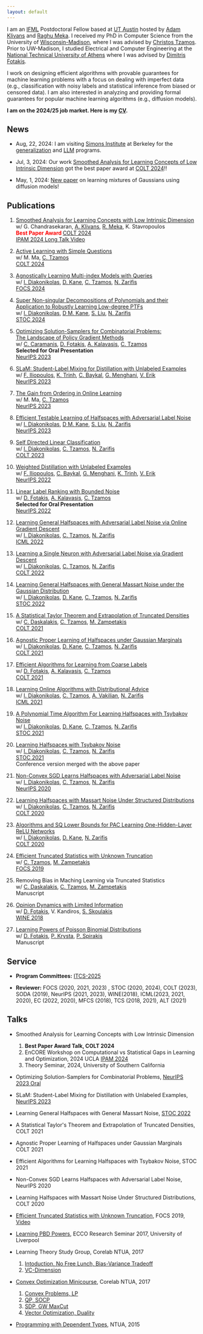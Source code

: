 ```yaml
---
layout: default
---
```


I am an [IFML](https://www.ifml.institute) Postdoctoral Fellow based at [UT Austin](https://www.cs.utexas.edu) 
hosted by [Adam Klivans][klivans] and [Raghu Meka][meka].  I received my PhD in Computer Science from the University of
[Wisconsin-Madison][uwm], where I was advised by [Christos Tzamos][tzamos-page].  Prior to UW-Madison, I studied Electrical and Computer Engineering at the [National Technical University of Athens][ece-ntua] where I was advised by [Dimitris Fotakis][fotakis-page].  

I work on designing efficient algorithms with provable guarantees for machine learning problems 
with a focus on dealing with imperfect data (e.g., classification with noisy labels and 
statistical inference from biased or censored data).  I am also interested in analyzing and providing formal guarantees
for popular machine learning algorithms (e.g., diffusion models).

<b> I am on the 2024/25 job market. Here is my [CV](assets/cv/cv.pdf). </b>

## News 

* Aug, 22, 2024: I am visiting [Simons Institute](https://simons.berkeley.edu/homepage) at Berkeley for the [generalization](https://simons.berkeley.edu/workshops/emerging-generalization-settings) and [LLM](https://simons.berkeley.edu/programs/special-year-large-language-models-transformers-part-1) programs.

* Jul, 3, 2024: Our work [Smoothed Analysis for Learning Concepts of Low Intrinsic Dimension](https://arxiv.org/abs/2407.00966)
got the best paper award at [COLT 2024](https://learningtheory.org/colt2024/awards.html)!!

* May, 1, 2024: [New paper](https://arxiv.org/abs/2404.18893) on learning mixtures of Gaussians using diffusion models!




[uwm]: https://www.wisc.edu/
[ece-ntua]: https://www.ece.ntua.gr/en
[email-me]: mailto:vkonton@gmail.com
[tzamos-page]: https://tzamos.com/
[klivans]: https://www.cs.utexas.edu/users/klivans/
[meka]: https://raghumeka.github.io
[fotakis-page]: https://www.softlab.ntua.gr/~fotakis/
[thesis-link]: http://artemis.cslab.ntua.gr/Dienst/UI/1.0/Display/artemis.ntua.ece/DT2017-0274?abstract=%EA%EF%ED%F4%EF%ED%DE%F2
[sliu]: https://lteins.github.io

## Publications

1. [Smoothed Analysis for Learning Concepts with Low Intrinsic Dimension](https://arxiv.org/abs/2407.00966) <br/>
   w/ G. Chandrasekaran, [A. Klivans][klivans], [R. Meka][meka], K. Stavropoulos <br/>
   <b style='color:red;'> Best Paper Award </b> [COLT 2024](http://learningtheory.org/colt2024/) <br/>
   [IPAM 2024 Long Talk Video](https://www.youtube.com/watch?v=XJSz3XoNdlY)

1. [Active Learning with Simple Questions](https://arxiv.org/abs/2405.07937) <br/>
   w/ M. Ma, [C. Tzamos][tzamos] <br/>
   [COLT 2024](http://learningtheory.org/colt2024/)

1. [Agnostically Learning Multi-index Models with Queries](https://arxiv.org/abs/2312.16616) <br/>
    w/ [I. Diakonikolas][idiakonikolas], [D. Kane][kane], [C. Tzamos][tzamos], [N. Zarifis][zarifis] <br/> 
    [FOCS 2024](https://focs.computer.org/2024/)

1. [Super Non-singular Decompositions of Polynomials and their](https://arxiv.org/html/2404.00529v1) <br/>
   [Application to Robustly Learning Low-degree PTFs](https://arxiv.org/html/2404.00529v1) <br/>
   w/ [I. Diakonikolas][idiakonikolas], [D M. Kane][kane], [S. Liu][sliu], [N. Zarifis][zarifis] <br/>
   [STOC 2024](http://acm-stoc.org/stoc2024/)

1. [Optimizing Solution-Samplers for Combinatorial Problems:](https://arxiv.org/pdf/2310.05309.pdf) <br/>
   [The Landscape of Policy Gradient Methods](https://arxiv.org/pdf/2310.05309.pdf) <br/>
   w/ [C. Caramanis][caramanis], [D. Fotakis][fotakis], [A. Kalavasis][kalavasis], [C. Tzamos][tzamos] <br/>
   <b> Selected for Oral Presentation </b> <br/>
   [NeurIPS 2023](https://nips.cc) 

1. [SLaM: Student-Label Mixing for Distillation with Unlabeled Examples](https://arxiv.org/abs/2302.03806) <br/>
    w/ [F. Iliopoulos][iliopoulos], [K. Trinh][trinh], [C. Baykal][baykal], [G. Menghani][menghani],  [V. Erik][vee] <br/> 
    [NeurIPS 2023](https://nips.cc)

1. [The Gain from Ordering in Online Learning](https://openreview.net/pdf?id=OaUT4hX40s) <br/>
   w/ M. Ma, [C. Tzamos][tzamos] <br/>
   [NeurIPS 2023](https://nips.cc) 

1. [Efficient Testable Learning of Halfspaces with Adversarial Label Noise](https://arxiv.org/abs/2303.05485) <br/>
   w/ [I. Diakonikolas][idiakonikolas], [D M. Kane][kane], [S. Liu][sliu], [N. Zarifis][zarifis] <br/>
   [NeurIPS 2023](https://nips.cc) 

1. [Self Directed Linear Classification](https://arxiv.org/abs/2308.03142) <br/> 
   w/ [I. Diakonikolas][idiakonikolas], [C. Tzamos][tzamos], [N. Zarifis][zarifis] <br/>
   [COLT 2023](http://learningtheory.org/colt2023/)

1. [Weighted Distillation with Unlabeled Examples](https://arxiv.org/abs/2210.06711) <br/>
    w/ [F. Iliopoulos][iliopoulos], [C. Baykal][baykal], [G. Menghani][menghani], [K. Trinh][trinh], [V. Erik][vee] <br/> 
    [NeurIPS 2022](https://nips.cc)

1.  [Linear Label Ranking with Bounded Noise](https://openreview.net/pdf?id=dgWo-UyVEsa) <br/>
    w/ [D. Fotakis][fotakis], [A. Kalavasis][kalavasis], [C. Tzamos][tzamos] <br/>
    <b> Selected for Oral Presentation </b> <br/>
    [NeurIPS 2022](https://nips.cc)

1. [Learning General Halfspaces with Adversarial Label Noise via Online Gradient Descent](https://proceedings.mlr.press/v162/diakonikolas22b.html) <br/>
    w/ [I. Diakonikolas][idiakonikolas], [C. Tzamos][tzamos], [N. Zarifis][zarifis] <br/> 
    [ICML 2022](https://icml.cc)

1. [Learning a Single Neuron with Adversarial Label Noise via Gradient Descent](https://arxiv.org/abs/2206.08918) <br/>
    w/ [I. Diakonikolas][idiakonikolas], [C. Tzamos][tzamos], [N. Zarifis][zarifis] <br/> 
    [COLT 2022](http://learningtheory.org/colt2022/)

1. [Learning General Halfspaces with General Massart Noise under the Gaussian Distribution](https://arxiv.org/abs/2108.08767) <br/>
    w/ [I. Diakonikolas][idiakonikolas], [D. Kane][kane], [C. Tzamos][tzamos], [N. Zarifis][zarifis] <br/> 
    [STOC 2022](http://acm-stoc.org/stoc2022/)

1. [A Statistical Taylor Theorem and Extrapolation of Truncated Densities](https://arxiv.org/abs/2106.15908) <br/>
    w/ [C. Daskalakis][daskalakis], [C. Tzamos][tzamos], [M. Zampetakis][zampetakis] <br/>
    [COLT 2021](http://www.learningtheory.org/colt2021/)

1. [Agnostic Proper Learning of Halfspaces under Gaussian Marginals](https://arxiv.org/abs/2102.05629) <br/>
    w/ [I. Diakonikolas][idiakonikolas], [D. Kane][kane], [C. Tzamos][tzamos], [N. Zarifis][zarifis] <br/>
    [COLT 2021](http://www.learningtheory.org/colt2021/)

1. [Efficient Algorithms for Learning from Coarse Labels](http://proceedings.mlr.press/v134/fotakis21a.html) <br/>
    w/ [D. Fotakis][fotakis], [A. Kalavasis][kalavasis], [C. Tzamos][tzamos] <br/>
    [COLT 2021](http://www.learningtheory.org/colt2021/)

1. [Learning Online Algorithms with Distributional Advice](http://proceedings.mlr.press/v139/diakonikolas21a.html) <br/>
    w/ [I. Diakonikolas][idiakonikolas], [C. Tzamos][tzamos], [A. Vakilian][vakilian], [N. Zarifis][zarifis] <br/>
    [ICML 2021](https://icml.cc)

1. [A Polynomial Time Algorithm For Learning Halfspaces with Tsybakov Noise](https://arxiv.org/abs/2010.01705) <br/>
    w/ [I. Diakonikolas][idiakonikolas], [D. Kane][kane], [C. Tzamos][tzamos], [N. Zarifis][zarifis] <br/>
    [STOC 2021](http://acm-stoc.org/stoc2021/)

1. [Learning Halfspaces with Tsybakov Noise](https://arxiv.org/abs/2006.06467) <br/>
    w/ [I. Diakonikolas][idiakonikolas], [C. Tzamos][tzamos], [N. Zarifis][zarifis] <br/>
    [STOC 2021](http://acm-stoc.org/stoc2021/) <br/>
    Conference version merged with the above paper

1. [Non-Convex SGD Learns Halfspaces with Adversarial Label Noise](https://arxiv.org/abs/2006.06742) <br/>
    w/ [I. Diakonikolas][idiakonikolas], [C. Tzamos][tzamos], [N. Zarifis][zarifis] <br/>
    [NeurIPS 2020](http://learningtheory.org/colt2020/)

1.  [Learning Halfspaces with Massart Noise Under Structured Distributions](https://arxiv.org/abs/2002.05632)  <br/>
    w/ [I. Diakonikolas][idiakonikolas], [C. Tzamos][tzamos], [N. Zarifis][zarifis] <br/>
    [COLT 2020](http://learningtheory.org/colt2020/)

1.  [Algorithms and SQ Lower Bounds for PAC Learning One-Hidden-Layer ReLU Networks](https://arxiv.org/abs/2006.12476) <br/>
    w/ [I. Diakonikolas][idiakonikolas], [D. Kane][kane], [N. Zarifis][zarifis] <br/>
    [COLT 2020](http://learningtheory.org/colt2020/)

1.  [Efficient Truncated Statistics with Unknown Truncation](https://arxiv.org/abs/1908.01034) <br/>
    w/ [C. Tzamos][tzamos], [M. Zampetakis][zampetakis] <br/>
    [FOCS 2019](http://focs2019.cs.jhu.edu/)

1.  Removing Bias in Maching Learning via Truncated Statistics <br/>
    w/ [C. Daskalakis][daskalakis],  [C. Tzamos][tzamos], [M. Zampetakis][zampetakis] <br/>
    Manuscript

1. [Opinion Dynamics with Limited Information][OpinionDynamics] <br/>
   w/ [D. Fotakis][fotakis], V. Kandiros,  [S. Skoulakis][skoulakis] <br/>
   [WINE 2018](https://www.cs.ox.ac.uk/conferences/wine2018/)

1. [Learning Powers of Poisson Binomial Distributions][PBDpowers] <br/>
   w/ [D. Fotakis][fotakis], [P. Krysta][krysta], [P. Spirakis][spirakis] <br/>
   Manuscript


[OpinionDynamics]:https://github.com/vkonton/opinion_dynamics/blob/master/clean.pdf
[PBDpowers]:http://arxiv.org/abs/1707.05662
[zarifis]:https://nikoszarifis.github.io
[caramanis]:https://caramanis.github.io
[fotakis]:https://www.softlab.ntua.gr/~fotakis/
[krysta]:http://cgi.csc.liv.ac.uk/~piotr/
[kane]:https://cseweb.ucsd.edu/~dakane/
[spirakis]:https://intranet.csc.liv.ac.uk/news/item.php?id=19
[tzamos]:https://tzamos.com
[zampetakis]:http://www.mit.edu/~mzampet/
[daskalakis]:https://people.csail.mit.edu/costis/
[skoulakis]:http://www.corelab.ntua.gr/~sskoul/
[idiakonikolas]:http://www.iliasdiakonikolas.org/
[vakilian]:http://www.mit.edu/~vakilian/
[kalavasis]:https://alkisk.github.io
[vee]:https://scholar.google.com/citations?user=1u8drP0AAAAJ&hl=en
[trinh]:https://scholar.google.com/citations?user=pVTeodYAAAAJ&hl=en
[baykal]:https://people.csail.mit.edu/baykal/
[menghani]:http://www.gaurav.ai
[iliopoulos]:https://filiop.org
[meka]:https://hackmd.io/@raghum/index
[klivans]:https://www.cs.utexas.edu/users/klivans/


## Service
 * **Program Committees:** [ITCS-2025](http://itcs-conf.org)

 * **Reviewer:** FOCS (2020, 2021, 2023) , STOC (2020, 2024), COLT (2023), SODA (2019), NeurIPS (2021, 2023), WINE(2018), ICML(2023, 2021, 2020), 
EC (2022, 2020), MFCS (2018), TCS (2018, 2021), ALT (2021)


## Talks

* Smoothed Analysis for Learning Concepts with Low Intrinsic Dimension
  1. <b> Best Paper Award Talk, COLT 2024 </b> 
  2.  EnCORE Workshop on Computational vs Statistical Gaps in Learning and Optimization, 2024 UCLA [IPAM 2024](https://www.youtube.com/watch?v=XJSz3XoNdlY) 
  3. Theory Seminar, 2024, University of Southern California 

* Optimizing Solution-Samplers for Combinatorial Problems, [NeurIPS 2023 Oral](https://nips.cc/virtual/2023/oral/73826)

* SLaM: Student-Label Mixing for Distillation with Unlabeled Examples, [NeurIPS 2023](https://nips.cc/virtual/2023/poster/71876)

* Learning General Halfspaces with General Massart Noise, [STOC 2022](https://www.youtube.com/watch?v=jm8K7_7HjZE)

* A Statistical Taylor's Theorem and Extrapolation of Truncated Densities, COLT 2021

* Agnostic Proper Learning of Halfspaces under Gaussian Marginals COLT 2021

* Efficient Algorithms for Learning Halfspaces with Tsybakov Noise, STOC 2021

* Non-Convex SGD Learns Halfspaces with Adversarial Label Noise, NeurIPS 2020

* Learning Halfspaces with Massart Noise Under Structured Distributions, COLT 2020

* [Efficient Truncated Statistics with Unknown Truncation][truncated_unknown],
  FOCS 2019, [Video]


* [Learning PBD Powers][pbdpowers],
   ECCO Research Seminar 2017, University of Liverpool


* Learning Theory Study Group, Corelab NTUA, 2017
   1. [Intoduction, No Free Lunch, Bias-Variance Tradeoff][learning1]
   2. [VC-Dimension][learning2]


* [Convex Optimization Minicourse][convex-minicourse], Corelab NTUA, 2017
   1. [Convex Problems, LP][convex1]
   2. [QP, SOCP][convex2]
   3. [SDP, GW MaxCut][convex3]
   4. [Vector Optimization, Duality][convex4]


* [Programming with Dependent Types][dependent], NTUA, 2015

[truncated_unknown]: assets/talks/focs2019.pdf
[video]: https://www.youtube.com/watch?v=6crXE-ANK6Y&list=PL3DbynX8gwfLXOsziSLaVmiLKKjedlvks

[pbdpowers]: assets/talks/pbdPowers.pdf

[learning1]: assets/talks/learning1.pdf
[learning2]: assets/talks/learning2.pdf

[convex-minicourse]: assets/talks/convex.pdf
[convex1]: assets/talks/convex1.pdf
[convex2]: assets/talks/convex2.pdf
[convex3]: assets/talks/convex3.pdf
[convex4]: assets/talks/convex4.pdf

[dependent]: assets/talks/dependent.pdf
